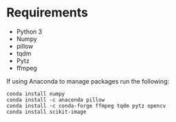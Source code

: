 # Requirements

- Python 3
- Numpy
- pillow
- tqdm
- Pytz
- ffmpeg

If using Anaconda to manage packages run the following:
```
conda install numpy
conda install -c anaconda pillow
conda install -c conda-forge ffmpeg tqdm pytz opencv
conda install scikit-image
```
